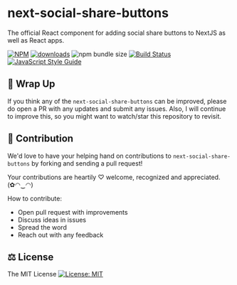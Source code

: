# next-social-share-buttons

The official React component​ for adding social share buttons to NextJS as well as React apps.

[![NPM](https://img.shields.io/npm/v/next-social-share-buttons.svg)](https://www.npmjs.com/package/next-social-share-buttons) [![downloads](https://img.shields.io/npm/dm/next-social-share-buttons.svg?style=flat-square)](https://www.npmjs.com/package/next-social-share-buttons) ![npm bundle size](https://img.shields.io/bundlephobia/min/next-social-share-buttons) [![Build Status](https://api.travis-ci.com/Bunlong/next-social-share-buttons.svg?branch=master)](https://travis-ci.com/Bunlong/next-social-share-buttons) [![JavaScript Style Guide](https://img.shields.io/badge/code_style-standard-brightgreen.svg)](https://standardjs.com)

## 💖 Wrap Up

If you think any of the `next-social-share-buttons` can be improved, please do open a PR with any updates and submit any issues. Also, I will continue to improve this, so you might want to watch/star this repository to revisit.

## 🌟 Contribution

We'd love to have your helping hand on contributions to `next-social-share-buttons` by forking and sending a pull request!

Your contributions are heartily ♡ welcome, recognized and appreciated. (✿◠‿◠)

How to contribute:

- Open pull request with improvements
- Discuss ideas in issues
- Spread the word
- Reach out with any feedback

## ⚖️ License

The MIT License [![License: MIT](https://img.shields.io/badge/License-MIT-yellow.svg)](https://opensource.org/licenses/MIT)
